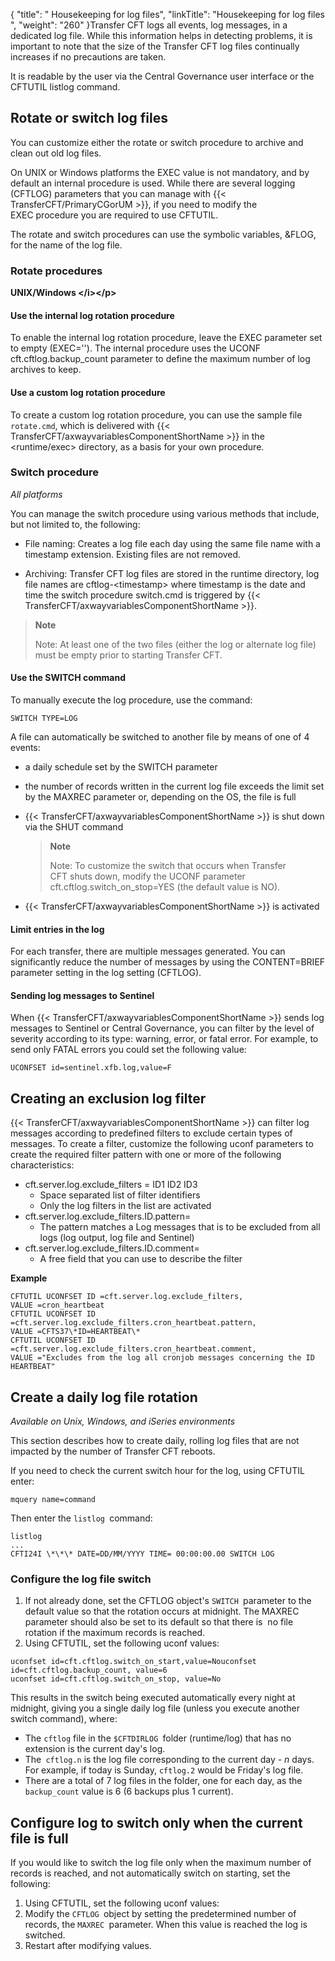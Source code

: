 {
    "title": " Housekeeping for log files",
    "linkTitle": "Housekeeping for log files ",
    "weight": "260"
}Transfer CFT logs all events, log messages, in a dedicated log file. While this information helps in detecting problems, it is important to note that the size of the Transfer CFT log files continually increases if no precautions are taken.

It is readable by the user via the Central Governance user interface or the CFTUTIL listlog command.

Rotate or switch log files
--------------------------

You can customize either the rotate or switch procedure to archive and clean out old log files.

On UNIX or Windows platforms the EXEC value is not mandatory, and by default an internal procedure is used. While there are several logging (CFTLOG) parameters that you can manage with {{< TransferCFT/PrimaryCGorUM  >}}, if you need to modify the EXEC procedure you are required to use CFTUTIL.

The rotate and switch procedures can use the symbolic variables, &FLOG,
for the name of the log file.

### Rotate procedures

**UNIX/Windows
&lt;/i&gt;&lt;/p&gt;**

#### Use the internal log rotation procedure

To enable the internal log rotation procedure, leave the EXEC parameter set to empty (EXEC=''). The internal procedure uses the UCONF cft.cftlog.backup_count parameter to define the maximum number of log archives to keep.

#### Use a custom log rotation procedure

To create a custom log rotation procedure, you can use the sample file `rotate.cmd`, which is delivered with {{< TransferCFT/axwayvariablesComponentShortName  >}} in the &lt;runtime/exec&gt; directory, as a basis for your own procedure.

### Switch procedure

*All platforms*

You can manage the switch procedure using various methods that include, but not limited to, the following:

- File naming: Creates a log file each day using the same file name with a timestamp extension. Existing files are not removed.

<!-- -->

- Archiving: Transfer CFT log files are stored in the runtime directory, log file names are cftlog-&lt;timestamp&gt; where timestamp is the date and time the switch procedure switch.cmd is triggered by {{< TransferCFT/axwayvariablesComponentShortName  >}}.

> **Note**
>
> Note: At least one of the two files (either the log or alternate log file) must be empty prior to starting Transfer CFT.

#### Use the SWITCH command

To manually execute the log procedure, use the command:

```
SWITCH TYPE=LOG
```

A file can automatically be switched to another file by means of one of 4 events:

- a daily schedule
    set by the SWITCH parameter
- the number of records
    written in the current log file exceeds the limit set by the MAXREC parameter
    or, depending on the OS, the file is full
- {{< TransferCFT/axwayvariablesComponentShortName  >}} is
    shut down via the SHUT command  

    > **Note**
    >
    > Note: To customize the switch that occurs when Transfer CFT shuts down, modify the UCONF parameter cft.cftlog.switch_on_stop=YES (the default value is NO).

- {{< TransferCFT/axwayvariablesComponentShortName  >}} is
    activated

#### Limit entries in the log

For each transfer, there are multiple messages generated. You can significantly reduce the number of messages by using the CONTENT=BRIEF parameter setting in the log setting (CFTLOG).

#### Sending log messages to Sentinel

When {{< TransferCFT/axwayvariablesComponentShortName  >}} sends log messages to Sentinel or Central Governance, you can filter by the level of severity according to its type: warning, error, or fatal error. For example, to send only FATAL errors you could set the following value:

```
UCONFSET id=sentinel.xfb.log,value=F
```

Creating an exclusion log filter
--------------------------------

{{< TransferCFT/axwayvariablesComponentShortName  >}} can filter log messages according to predefined filters to exclude certain types of messages. To create a filter, customize the following uconf parameters to create the required filter pattern with one or more of the following characteristics:

- cft.server.log.exclude_filters = ID1 ID2 ID3
    -   Space separated list of filter identifiers
    -   Only the log filters in the list are activated
- cft.server.log.exclude_filters.ID.pattern=
    -   The pattern matches a Log messages that is to be excluded from all logs (log output, log file and Sentinel)
- cft.server.log.exclude_filters.ID.comment=
    -   A free field that you can use to describe the filter

**Example**

```
CFTUTIL UCONFSET ID =cft.server.log.exclude_filters,
VALUE =cron_heartbeat
CFTUTIL UCONFSET ID =cft.server.log.exclude_filters.cron_heartbeat.pattern,
VALUE =CFTS37\*ID=HEARTBEAT\*
CFTUTIL UCONFSET ID =cft.server.log.exclude_filters.cron_heartbeat.comment,
VALUE ="Excludes from the log all cronjob messages concerning the ID HEARTBEAT"
```

Create a daily log file rotation
--------------------------------

*Available on Unix, Windows, and iSeries environments*

This section describes how to create daily, rolling log files that are not impacted by the number of Transfer CFT reboots.

If you need to check the current switch hour for the log, using CFTUTIL enter:

```
mquery name=command
```

Then enter the `listlog `command:

```
listlog
...
CFTI24I \*\*\* DATE=DD/MM/YYYY TIME= 00:00:00.00 SWITCH LOG
```

### Configure the log file switch

1. If not already done, set the CFTLOG object's `SWITCH `parameter to the default value so that the rotation occurs at midnight. The MAXREC parameter should also be set to its default so that there is  no file rotation if the maximum records is reached.
1. Using CFTUTIL, set the following uconf values:

```
uconfset id=cft.cftlog.switch_on_start,value=Nouconfset id=cft.cftlog.backup_count, value=6
uconfset id=cft.cftlog.switch_on_stop, value=No
```

This results in the switch being executed automatically every night at midnight, giving you a single daily log file (unless you execute another switch command), where:

- The `cftlog` file in the `$CFTDIRLOG `folder (runtime/log) that has no extension is the current day's log.
- The` cftlog.n` is the log file corresponding to the current day *- n* days. For example, if today is Sunday, `cftlog.2` would be Friday's log file.
- There are a total of 7 log files in the folder, one for each day, as the `backup_count` value is 6 (6 backups plus 1 current).

Configure log to switch only when the current file is full
----------------------------------------------------------

If you would like to switch the log file only when the maximum number of records is reached, and not automatically switch on starting, set the following:

1. Using CFTUTIL, set the following uconf values:
1. Modify the `CFTLOG `object by setting the predetermined number of records, the `MAXREC `parameter. When this value is reached the log is switched.
1. Restart after modifying values.
